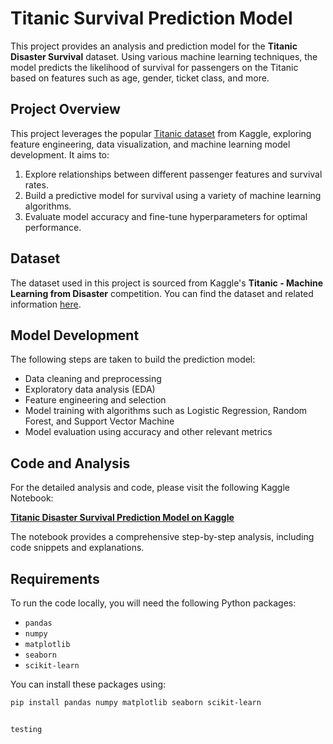 # Titanic Survival Prediction Model

This project provides an analysis and prediction model for the **Titanic Disaster Survival** dataset. Using various machine learning techniques, the model predicts the likelihood of survival for passengers on the Titanic based on features such as age, gender, ticket class, and more.

## Project Overview

This project leverages the popular [Titanic dataset](https://www.kaggle.com/c/titanic) from Kaggle, exploring feature engineering, data visualization, and machine learning model development. It aims to:
1. Explore relationships between different passenger features and survival rates.
2. Build a predictive model for survival using a variety of machine learning algorithms.
3. Evaluate model accuracy and fine-tune hyperparameters for optimal performance.

## Dataset

The dataset used in this project is sourced from Kaggle's **Titanic - Machine Learning from Disaster** competition. You can find the dataset and related information [here](https://www.kaggle.com/c/titanic).

## Model Development

The following steps are taken to build the prediction model:
- Data cleaning and preprocessing
- Exploratory data analysis (EDA)
- Feature engineering and selection
- Model training with algorithms such as Logistic Regression, Random Forest, and Support Vector Machine
- Model evaluation using accuracy and other relevant metrics

## Code and Analysis

For the detailed analysis and code, please visit the following Kaggle Notebook:

**[Titanic Disaster Survival Prediction Model on Kaggle](https://www.kaggle.com/code/khanzala/titanic-disaster-s-survival-prediction-model)**

The notebook provides a comprehensive step-by-step analysis, including code snippets and explanations.

## Requirements

To run the code locally, you will need the following Python packages:
- `pandas`
- `numpy`
- `matplotlib`
- `seaborn`
- `scikit-learn`

You can install these packages using:
```bash
pip install pandas numpy matplotlib seaborn scikit-learn


testing